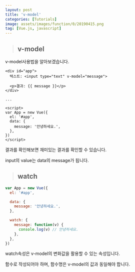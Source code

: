 ```yaml
---
layout: post
title: 'v-model'
categories: [Tutorials]
image: assets/images/function/0/20190415.png
tag: [Vue.js, javascript]
---
```


> ## v-model

v-model사용법을 알아보겠습니다.

```vue
<div id="app">
  텍스트: <input type="text" v-model="message">

  <p>결과: {{ message }}</p>
</div>

...

<script>
var App = new Vue({
  el: '#app',
  data: {
    message: '안녕하세요.',
  },
})
</script>
```

결과를 확인해보면 재미있는 결과를 확인할 수 있습니다.

input의 value는 data의 message가 됩니다.

> ## watch

```javascript
var App = new Vue({
  el: '#app',

  data: {
    message: '안녕하세요.',
  },

  watch: {
    message: function(v) {
      console.log(v) // 안녕하세요.
    },
  },
})
```

watch속성은 v-model의 변화값을 활용할 수 있는 속성입니다.

함수로 작성되어야 하며, 함수명은 v-model의 값과 동일해야 합니다.
